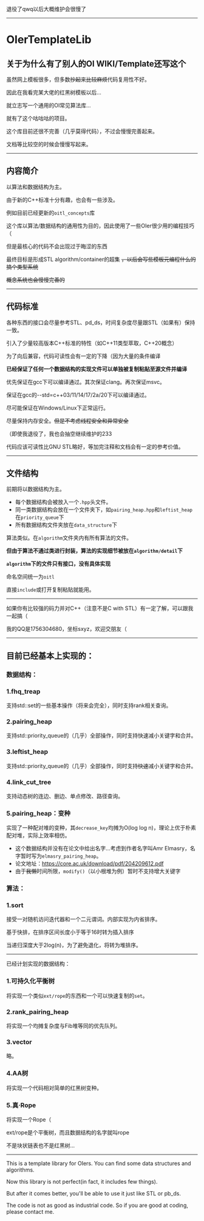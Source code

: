 退役了qwq以后大概维护会很慢了

---

# OIerTemplateLib

## 关于为什么有了别人的OI WIKI/Template还写这个

虽然网上模板很多，但多数~~抄起来比较麻烦~~代码复用性不好。

因此在我看完某大佬的红黑树模板以后...

就立志写一个通用的OI常见算法库...

就有了这个咕咕咕的项目。

这个库目前还很不完善（几乎莫得代码），不过会慢慢完善起来。

文档等比较空的时候会慢慢写起来。

---

## 内容简介

以算法和数据结构为主。

由于新的C++标准十分有趣，也会有一些涉及。

例如目前已经更新的`oitl_concepts`库

这个库以算法/数据结构的通用性为目的，因此使用了一些OIer很少用的编程技巧（

但是最核心的代码不会出现过于晦涩的东西

最终目标是形成STL algorithm/container的超集 ~~，以后会写些模板元编程什么的搞个类型系统~~

~~概念系统也会慢慢完善的~~

---

## 代码标准

各种东西的接口会尽量参考STL、pd_ds，时间复杂度尽量跟STL（如果有）保持一致。

引入了少量较高版本C++标准的特性（如C++11类型萃取，C++20概念）

为了向后兼容，代码可读性会有一定的下降（因为大量的条件编译

**已经保证了任何一个数据结构的实现文件可以单独被复制粘贴至源文件并编译**

优先保证在gcc下可以编译通过。其次保证clang。再次保证msvc。

保证在gcc的--std=c++03/11/14/17/2a/20下可以编译通过。

尽可能保证在Windows/Linux下正常运行。

尽量保持内存安全。~~但是不考虑线程安全和异常安全~~

（即使我退役了，我也会抽空继续维护的233

代码应该可读性比GNU STL略好，等加完注释和文档会有一定的参考价值。

---

## 文件结构

前期将以数据结构为主。

* 每个数据结构会被放入一个`.hpp`头文件。
* 同一类数据结构会放在一个文件夹下，如`pairing_heap.hpp`和`leftist_heap`在`priority_queue`下
* 所有数据结构文件夹放在`data_structure`下

算法类似。在`algorithm`文件夹内有所有算法的文件。

**但由于算法不通过类进行封装，算法的实现细节被放在`algorithm/detail`下**

**`algorithm`下的文件只有接口，没有具体实现**

命名空间统一为`oitl`

直接`include`或打开复制粘贴就能用。

---



如果你有比较强的码力并对C++（注意不是C with STL）有一定了解，可以跟我一起搞（

我的QQ是1756304680，坐标sxyz，欢迎交朋友（

---

## 目前已经基本上实现的：

### 数据结构：

### 1.fhq_treap

支持std::set的一些基本操作（将来会完全），同时支持rank相关查询。

### 2.pairing_heap

支持std::priority_queue的（几乎）全部操作，同时支持快速减小关键字和合并。

### 3.leftist_heap

支持std::priority_queue的（几乎）全部操作，同时支持~~快速~~减小关键字和合并。

### 4.link_cut_tree

支持动态树的连边、删边、单点修改、路径查询。

### 5.pairing_heap：变种

实现了一种配对堆的变种，其`decrease_key`均摊为O(log log n)，理论上优于朴素配对堆，实际上效率相仿。

* 这个数据结构并没有在论文中给出名字...考虑到作者名字叫Amr Elmasry，名字暂时写为`elmasry_pairing_heap`。
* 论文地址：https://core.ac.uk/download/pdf/204209612.pdf
* 由于~~我懒~~时间所限，`modify()`（以小根堆为例）暂时不支持增大关键字

### 算法：
### 1.sort
接受一对随机访问迭代器和一个二元谓词。内部实现为内省排序。

基于快排，在排序区间长度小于等于16时转为插入排序

当递归深度大于2log(n)，为了避免退化，将转为堆排序。

---

已经计划实现的数据结构：

### 1.可持久化平衡树

将实现一个类似`ext/rope`的东西和一个可以快速复制的`set`。

### 2.rank_pairing_heap

将实现一个均摊复杂度与Fib堆等同的优先队列。


### 3.vector

略。

### 4.AA树

将实现一个代码相对简单的红黑树变种。

### 5.真·Rope

将实现一个Rope（

ext/rope是个平衡树，而且数据结构的名字就叫rope

不是块状链表也不是红黑树...

---

This is a template library for OIers. You can find some data structures and algorithms.

Now this library is not perfect(in fact, it includes few things).

But after it comes better, you'll be able to use it just like STL or pb_ds.

The code is not as good as industrial code. So if you are good at coding, please contact me.
